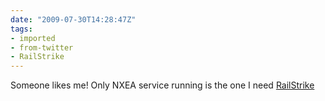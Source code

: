 ```yaml
---
date: "2009-07-30T14:28:47Z"
tags:
- imported
- from-twitter
- RailStrike
---
```

Someone likes me\! Only NXEA service running is the one I need [RailStrike](/tags/railstrike)
